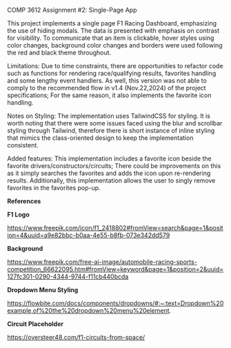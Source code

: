 COMP 3612 Assignment #2: Single-Page App

This project implements a single page F1 Racing Dashboard, emphasizing the use of hiding modals.
The data is presented with emphasis on contrast for visibility. To communicate that an item is clickable, hover
styles using color changes, background color changes and borders were used following the red and black theme
throughout.

Limitations:
Due to time constraints, there are opportunities to refactor code such as functions for rendering race/qualifying results, favorites handling
and some lengthy event handlers. As well, this version was not able to comply to the recommended flow in v1.4 (Nov.22,2024) of the project
specifications; For the same reason, it also implements the favorite icon handling.

Notes on Styling:
The implementation uses TailwindCSS for styling. It is worth noting that there were some issues faced using the blur and scrollbar styling through
Tailwind, therefore there is short instance of inline styling that mimics the class-oriented design to keep the implementation consistent.

Added features:
This implementation includes a favorite icon beside the favorite drivers/constructors/circuits; There could be 
improvements on this as it simply searches the favorites and adds the icon upon re-rendering results. Additionally, this implementation allows
the user to singly remove favorites in the favorites pop-up.

**References**

**F1 Logo**

https://www.freepik.com/icon/f1_2418802#fromView=search&page=1&position=4&uuid=a9e82bbc-b0aa-4e55-b8fb-073e342dd579 

**Background**

https://www.freepik.com/free-ai-image/automobile-racing-sports-competition_66622095.htm#fromView=keyword&page=1&position=2&uuid=127fc301-0290-4344-9744-f11cb440bcda 

**Dropdown Menu Styling**

https://flowbite.com/docs/components/dropdowns/#:~:text=Dropdown%20example,of%20the%20dropdown%20menu%20element. 

**Circuit Placeholder**

https://oversteer48.com/f1-circuits-from-space/ 

